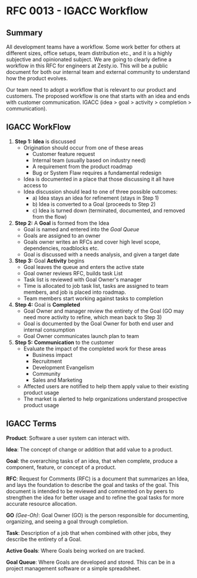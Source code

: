 # RFC 0013 - IGACC Workflow

## Summary

All development teams have a workflow. Some work better for others at different sizes, office setups, team distribution etc., and it is a highly subjective and opinionated subject. We are going to clearly define a workflow in this RFC for engineers at Zesty.io. This will be a public document for both our internal team and external community to understand how the product evolves.

Our team need to adopt a workflow that is relevant to our product and customers. The proposed workflow is one that starts with an idea and ends with customer communication. IGACC (idea > goal > activity > completion > communication).

## IGACC WorkFlow

1. **Step 1:** **Idea** is discussed
 	* Origination should occur from one of these areas
		* Customer feature request
		* Internal team (usually based on industry need)
		* A requirement from the product roadmap
		* Bug or System Flaw requires a fundamental redesign
	* Idea is documented in a place that those discussing it all have access to
	* Idea discussion should lead to one of three possible outcomes:
 		* a) Idea stays an idea for refinement (stays in Step 1)
		* b) Idea is converted to a Goal (proceeds to Step 2)
		* c) Idea is turned down (terminated, documented, and removed from the flow)
2. **Step 2:** A **Goal** is formed from the Idea
	* Goal is named and entered into the *Goal Queue*
	* Goals are assigned to an owner
	* Goals owner writes an RFCs and cover high level scope, dependencies, roadblocks etc.
	* Goal is discussed with a needs analysis, and given a target date
3. **Step 3:** Goal **Activity** begins
	* Goal leaves the queue and enters the active state
 	* Goal owner reviews RFC, builds task List
	* Task list is reviewed with Goal Owner's manager
	* Time is allocated to job task list, tasks are assigned to team members, and job is placed into roadmap.
	* Team members start working against tasks to completion
4. **Step 4:** Goal is **Completed**
	* Goal Owner and manager review the entirety of the Goal (GO may need more activity to refine, which mean back to Step 3)
	* Goal is documented by the Goal Owner for both end user and internal consumption
	* Goal Owner communicates launch plan to team
5. **Step 5:** **Communication** to the customer
	* Evaluate the impact of the completed work for these areas
	 	* Business impact
		* Recruitment
		* Development Evangelism
		* Community
		* Sales and Marketing
	* Affected users are notified to help them apply value to their existing product usage
	* The market is alerted to help organizations understand prospective product usage


## IGACC Terms

**Product**: Software a user system can interact with.

**Idea**: The concept of change or addition that add value to a product.

**Goal**: the overarching tasks of an idea, that when complete, produce a component, feature, or concept of a product.

**RFC**: Request for Comments (RFC) is a document that summarizes an Idea, and lays the foundation to describe the goal and tasks of the goal. This document is intended to be reviewed and commented on by peers to strengthen the idea for better usage and to refine the goal tasks for more accurate resource allocation.

**GO** *(Gee-Oh)*: Goal Owner (GO) is the person responsible for documenting, organizing, and seeing a goal through completion.

**Task**: Description of a job that when combined with other jobs, they describe the entirety of a Goal.

**Active Goals**: Where Goals being worked on are tracked.

**Goal Queue**: Where Goals are developed and stored. This can be in a project management software or a simple spreadsheet.
